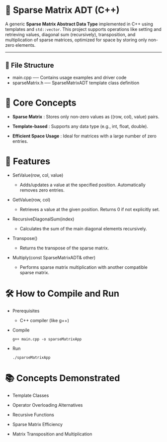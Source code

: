 # 🧮 Sparse Matrix ADT (C++)

A generic **Sparse Matrix Abstract Data Type** implemented in C++ using templates and `std::vector`. This project supports operations like setting and retrieving values, diagonal sum (recursively), transposition, and multiplication of sparse matrices, optimized for space by storing only non-zero elements.

---

## 📁 File Structure

* main.cpp ── Contains usage examples and driver code
* sparseMatrix.h ── SparseMatrixADT template class definition

# 🧠 Core Concepts

* **Sparse Matrix** : Stores only non-zero values as ((row, col), value) pairs.

* **Template-based** : Supports any data type (e.g., int, float, double).

* **Efficient Space Usage** : Ideal for matrices with a large number of zero entries.

# 🚀 Features

* SetValue(row, col, value)
  
    * Adds/updates a value at the specified position. Automatically removes zero entries.

* GetValue(row, col)
  
    * Retrieves a value at the given position. Returns 0 if not explicitly set.

* RecursiveDiagonalSum(index)
 
    * Calculates the sum of the main diagonal elements recursively.

* Transpose()
  
    * Returns the transpose of the sparse matrix.

* Multiply(const SparseMatrixADT<T>& other)
  
    * Performs sparse matrix multiplication with another compatible sparse matrix.

# 🛠️ How to Compile and Run

* Prerequisites
    * C++ compiler (like g++)

* Compile

      g++ main.cpp -o sparseMatrixApp
* Run

      ./sparseMatrixApp

# 📚 Concepts Demonstrated

* Template Classes

* Operator Overloading Alternatives

* Recursive Functions

* Sparse Matrix Efficiency

* Matrix Transposition and Multiplication
